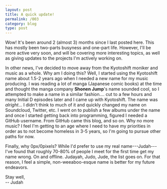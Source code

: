 ```yaml
---
layout: post
title: A quick update!
permalink: /003
category: blog
type: post
---
```


Wow! It's been around 2 (almost 3) months since I last posted here. This has
mostly been two-parts busyness and one-part life. However, I'll be more active
very soon, and will be covering more interesting topics, as well as giving
updates to the projects I'm actively working on.

In other news, I've decided to move away from the Kyotoshift moniker and music
as a whole. Why am I doing this? Well, I started using the Kyotoshift name about
1.5-2 years ago when I needed a new name for my music producing. I was reading a
lot of  manga (Japanese comic  books) at the time  and thought the manga company
**Shonen Jump**'s name sounded cool, so I attempted to make a name in a similar fashion....
cut to a few hours and many Initial D episodes later and I came up with Kyotoshift. The name was *alright*... I didn't think to much of it and quickly changed my name on Soundcloud, Twitter, etc. I went on to publish a few albums under the name and once I started getting back into programming, figured I needed a GitHub username. From GitHub came this blog, and so on. Why no more music? I feel I'm getting to an age where I need to have my priorities in order as to not become homeless in 3-5 years, so I'm going to pursue other paths for now.

Finally, why  0px/0pixels? While  I'd prefer  to use my  real name---Judah---I've
found that roughly 70-80% of people I meet for the first time get my name wrong.
On and offline. Judayah, Judo, Jude, the  list goes on. For that
reason, I feel a simple, non-weeaboo-esque name is better for my future
endeavors.

Stay well,  
-- Judah

